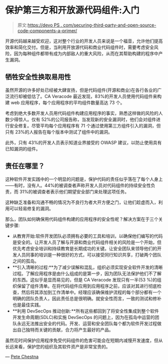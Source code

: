 # 保护第三方和开放源代码组件:入门

> 原文:[https://devo PS . com/securing-third-party-and-open-source-code-components-a-primer/](https://devops.com/securing-third-party-and-open-source-code-components-a-primer/)

开源代码越来越受欢迎，这对整个行业的开发人员来说是一个福音，允许他们提高效率和简化交付。但是，当利用开放源代码和商业代码组件时，需要考虑安全风险，因为每种组件都带有成为内部敌人的重大风险，从而在其帮助构建的程序中产生漏洞。

## **牺牲安全性换取易用性**

虽然开源的许多好处已经被大肆宣扬，但是代码组件(开源和商业)在各行各业的广泛流行却被低估了。CA Veracode 最近发现，83%的开发人员使用代码组件来构建 web 应用程序，每个应用程序的平均组件数量高达 73 个。

考虑到绝大多数开发人员用代码组件构建应用程序的事实，熟悉这样做的风险的人数少得惊人。仅有 52%的公司报告称，当发现新的安全漏洞时，他们会对组件进行安全修复。尽管平均每个应用程序有 71 个通过使用第三方组件引入的漏洞，但只有 23%的人报告在每个版本中测试了组件中的漏洞。

此外，只有 43%的开发人员表示知道业界接受的 OWASP 建议，以防止使用具有已知漏洞的组件。

## 责任在哪里？

这种软件开发实践中的一个明显的问题是，保护代码的责任似乎落在了每个人身上——有时，没有人。44%的被调查者声称开发人员对代码组件的持续安全性负责，而 31%的被调查者表示他们期望安全部门来处理这项任务。

这种缺乏准备和沟通不畅的情况为不良行为者大开方便之门，让他们趁虚而入，利用可以轻易修复的漏洞。

那么，团队如何确保用代码组件构建的应用程序的安全性呢？解决方案在于三个关键步骤:

*   从教育开始:软件开发团队必须拥有必要的工具和培训，以确保他们编写的代码是安全的。让开发人员了解与开源和商业代码组件相关的风险是一个开始，但优先考虑安全培训和持续教育是长期成功的关键。让安全团队来领导他们的开发人员同事的培训是一种很好的方式，可以接受同行知识共享，打破两个团队之间的孤岛。
*   **引入清晰的过程:**为了减少误解和混乱，组织必须实现安全软件开发的清晰过程。了解应用程序是由什么组成的是第一步，因为团队无法保护他们不了解的东西。这似乎是显而易见的，但是 CA Veracode 发现只有一半(53 %)的组织保留了组件清单。在将代码组件应用到应用程序之前，应该对其进行彻底检查，然后将其添加到工作清单中。经理应该确保维护流程的每个部分都有一个明确的团队负责人，因此责任总是很明确。就安全性而言，一致的测试和修补也是最佳实践。
*   **利用 DevSecOps 推动创新:**所有这些都回到了将安全性集成到整个软件开发生命周期(SDLC)和实施 DevSecOps 的问题上，因为在孤岛中运营的团队永远无法推出安全的代码。开发、运营和安全团队每个都为软件开发过程做出自己独特而关键的贡献，合力将产生最好的产品。

虽然花时间保护应用程序免受代码组件的危害可能会在短期内减慢开发速度，但从长远来看，保护您的组织及其软件资产是非常宝贵的。

— [Pete Chestna](https://devops.com/author/pete-chestna/)